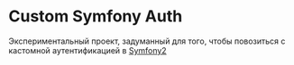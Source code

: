 Custom Symfony Auth
===================

Экспериментальный проект, задуманный для того, чтобы повозиться с кастомной
аутентификацией в [Symfony2](http://symfony.com/)
